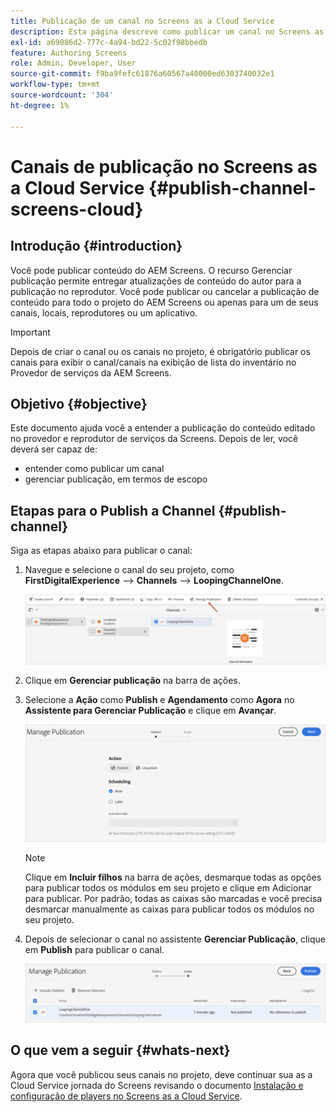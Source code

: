 ```yaml
---
title: Publicação de um canal no Screens as a Cloud Service
description: Esta página descreve como publicar um canal no Screens as a Cloud Service.
exl-id: a69086d2-777c-4a94-bd22-5c02f98bbedb
feature: Authoring Screens
role: Admin, Developer, User
source-git-commit: f9ba9fefc61876a60567a40000ed6303740032e1
workflow-type: tm+mt
source-wordcount: '304'
ht-degree: 1%

---
```


# Canais de publicação no Screens as a Cloud Service {#publish-channel-screens-cloud}

## Introdução {#introduction}

Você pode publicar conteúdo do AEM Screens. O recurso Gerenciar publicação permite entregar atualizações de conteúdo do autor para a publicação no reprodutor. Você pode publicar ou cancelar a publicação de conteúdo para todo o projeto do AEM Screens ou apenas para um de seus canais, locais, reprodutores ou um aplicativo.

>[!IMPORTANT]
>Depois de criar o canal ou os canais no projeto, é obrigatório publicar os canais para exibir o canal/canais na exibição de lista do inventário no Provedor de serviços da AEM Screens.

## Objetivo {#objective}

Este documento ajuda você a entender a publicação do conteúdo editado no provedor e reprodutor de serviços da Screens. Depois de ler, você deverá ser capaz de:

* entender como publicar um canal
* gerenciar publicação, em termos de escopo

## Etapas para o Publish a Channel {#publish-channel}

Siga as etapas abaixo para publicar o canal:

1. Navegue e selecione o canal do seu projeto, como **FirstDigitalExperience** —> **Channels** —> **LoopingChannelOne**.

   ![Selecionar canal](/help/screens-cloud/assets/create-content/managepub-1.png)

1. Clique em **Gerenciar publicação** na barra de ações.

1. Selecione a **Ação** como **Publish** e **Agendamento** como **Agora** no **Assistente para Gerenciar Publicação** e clique em **Avançar**.

   ![Selecionar ação do Publish](/help/screens-cloud/assets/create-content/managepub-2.png)

   >[!NOTE]
   >Clique em **Incluir filhos** na barra de ações, desmarque todas as opções para publicar todos os módulos em seu projeto e clique em Adicionar para publicar. Por padrão, todas as caixas são marcadas e você precisa desmarcar manualmente as caixas para publicar todos os módulos no seu projeto.

1. Depois de selecionar o canal no assistente **Gerenciar Publicação**, clique em **Publish** para publicar o canal.

   ![Publish do canal](/help/screens-cloud/assets/create-content/managepub-3.png)


## O que vem a seguir {#whats-next}

Agora que você publicou seus canais no projeto, deve continuar sua as a Cloud Service jornada do Screens revisando o documento [Instalação e configuração de players no Screens as a Cloud Service](/help/screens-cloud/managing-players-registration/installing-screens-cloud-player.md).
